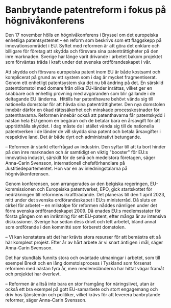 # Banbrytande patentreform i fokus på högnivåkonferens

Den 17 november hölls en högnivåkonferens i Bryssel om det europeiska enhetliga patentsystemet – en reform som beskrivs som ett flaggskepp på innovationsområdet i EU. Syftet med reformen är att göra det enklare och billigare för företag att skydda och försvara sina patenträttigheter på den inre marknaden. Sverige har länge varit drivande i arbetet bakom projektet som förväntas träda i kraft under det svenska ordförandeskapet i vår.

Att skydda och försvara europeiska patent inom EU är både kostsamt och komplicerat på grund av ett system som i dag är mycket fragmentiserat. Genom ett enhetligt patentsystem ska det nu bli ändring på det. En särskild patentdomstol med domare från olika EU-länder inrättas, vilket ger en snabbare och enhetlig prövning med avgöranden som blir gällande i de deltagande EU länderna.  Hittills har patenthavare behövt vända sig till nationella domstolar för att hävda sina patenträttigheter. Den nya domstolen innebär därför en ökad rättssäkerhet och minskade processkostnader för patenthavarna. Reformen innebär också att patenthavarna får patentskydd i nästan hela EU genom en begäran och de betalar bara en årsavgift för att upprätthålla skyddet. I dag måste de i stället vända sig till de nationella patentverken i de länder de vill skydda sina patent och betala årsavgifter i respektive land. Det är både dyrt och administrativt betungande.

– Reformen är starkt efterfrågad av industrin. Den syftar till att ta bort hinder på den inre marknaden och är samtidigt en viktig "booster" för EU:s innovativa industri, särskilt för de små och medelstora företagen, säger Anna-Carin Svensson, internationell chefsförhandlare på Justitiedepartementet. Hon var en av inledningstalarna på högnivåkonferensen.

Genom konferensen, som arrangerades av den belgiska regeringen, EU-kommissionen och Europeiska patentverket, EPO, gick startskottet för nedräkningen till reformens ikraftträdande. Det planeras till den 1 april 2023, mitt under det svenska ordförandeskapet i EU:s ministerråd. Då sluts en cirkel för arbetet – en milstolpe för reformen nåddes nämligen under det förra svenska ordförandeskapet 2009. Då enades EU:s medlemsstater för första gången om en inriktning för ett EU-patent, efter många år av intensiva diskussioner. Sverige har sedan dess drivit och lett arbetet, bland annat som ordförande i den kommitté som förberett domstolen.

– Vi kan konstatera att det har krävts stora resurser för att bemästra ett så här komplext projekt. Efter år av hårt arbete är vi snart äntligen i mål, säger Anna-Carin Svensson.

Det har stundtals funnits stora och oväntade utmaningar i arbetet, som till exempel Brexit och en lång domstolsprocess i Tyskland som försenat reformen med nästan fyra år, men medlemsländerna har hittat vägar framåt och projektet har överlevt.

– Reformen är alltså inte bara en stor framgång för näringslivet, utan är också ett bra exempel på gott EU-samarbete och stort engagemang och driv hos tjänstemän och politiker, vilket krävs för att leverera banbrytande reformer, säger Anna-Carin Svensson.
